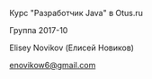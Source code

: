 Курс "Разработчик Java" в Otus.ru

Группа 2017-10

Elisey Novikov (Елисей Новиков)

enovikow6@gmail.com
